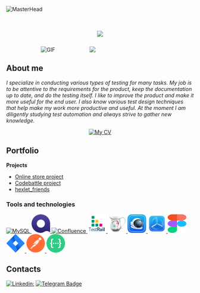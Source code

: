 ![MasterHead](https://user-images.githubusercontent.com/10498744/210012254-234538ff-d198-48aa-8964-37e6fd45d227.gif)

<h1 align="center">
    <img src="https://readme-typing-svg.herokuapp.com/?lines=Hello+guys!+👋;Welcome+to+My+Github!&center=true&size=30"> 
  </a>
</h1>
<img align='right' src="https://media.giphy.com/media/M9gbBd9nbDrOTu1Mqx/giphy.gif" width="280">

<div align="center">

![GIF](https://media.giphy.com/media/l0K4n42JVSqqUvAQg/giphy.gif)
  
</div>

## About me 

_I specialize in conducting various types of testing for many tasks. My job is to be attentive to the requirements for the
product, keep the documentation up to date, and do the testing itself. I like to improve the product and make it more
useful for the end user. I also know various test design techniques that help make my work more productive and useful. At the moment I am diligently studying test automation and always strive to gather new knowledge._


<div id="badges" align="center">
  <a href="https://drive.google.com/file/d/1Q21-dELzM3RDXH8wIO0ku6VA7YngBYkb/view?usp=drive_link">
    <img src="https://img.shields.io/badge/My%20CV-brightgreen?&logoColor=white&style=for-the-badge" alt="My CV"/>
  </a>
</div>

## Portfolio
**Projects**
* [Online store project](https://github.com/julia-ju25/qa-engineer-project)
* [Codebattle project](https://github.com/julia-ju25/qa-engineer-project-85)
* [hexlet_friends](https://github.com/julia-ju25/testing_hexlet_friends)


### Tools and technologies


<p align="left">
<a href="https://www.mysql.com/">
<img src="https://cdn.jsdelivr.net/gh/devicons/devicon@latest/icons/mysql/mysql-original-wordmark.svg" alt="MySQL" width="50" height="50" />
</a>
<a href="https://qase.io/">
<img src="https://github.com/qajenna/qajenna/blob/main/icons/Qase.io.png" alt="Qase.io" width="50" height="50" />
</a>
<a href="https://www.atlassian.com/software/confluence">
<img src="https://cdn.jsdelivr.net/gh/devicons/devicon@latest/icons/confluence/confluence-original-wordmark.svg" alt="Confluence" width="50" height="50" />
</a>
<a href="https://www.gurock.com/testrail">
<img src="https://github.com/qajenna/qajenna/blob/main/icons/TestRail.png" alt="TestRail" width="50" height="50" />
</a>
<a href="https://www.charlesproxy.com/">
<img src="https://github.com/qajenna/qajenna/blob/main/icons/Charles.png" alt="Charles" width="50" height="50" />
</a>
<a href="https://proxyman.io/">
<img src="https://github.com/qajenna/qajenna/blob/main/icons/Proxyman.png" alt="Proxyman" width="50" height="50" /> 
</a>
<a href="https://developer.apple.com/testflight/">
<img src="https://github.com/qajenna/qajenna/blob/main/icons/Testflight.png" alt="Testflight" width="50" height="50" />
</a> 
<a href="https://figma.com">
<img src="https://github.com/qajenna/qajenna/blob/main/icons/Figma.svg" alt="Figma" width="50" height="50" /> 
</a>
<a href="https://www.atlassian.com/software/jira">
<img src="https://github.com/qajenna/qajenna/blob/main/icons/Jira.png" alt="Jira" width="50" height="50" />
</a>
<a href="https://www.postman.com/">
<img src="https://github.com/qajenna/qajenna/blob/main/icons/Postman.png" alt="Postman" width="50" height="50" />
</a>
<a href="https://swagger.io/">
<img src="https://github.com/qajenna/qajenna/blob/main/icons/swagger.png" alt="Swagger" width="50" height="50" />
</a>
</p>

## Contacts

[![Linkedin: ](https://img.shields.io/badge/-LinkedIn-0e76a8?style=flat-square&logo=Linkedin&logoColor=white)](https://www.linkedin.com/in/julia-khrapkova)
[![Telegram Badge](https://img.shields.io/badge/-Telegram-0088cc?style=flat-square&logo=Telegram&logoColor=white)](https://t.me/sa1ty_tea)
